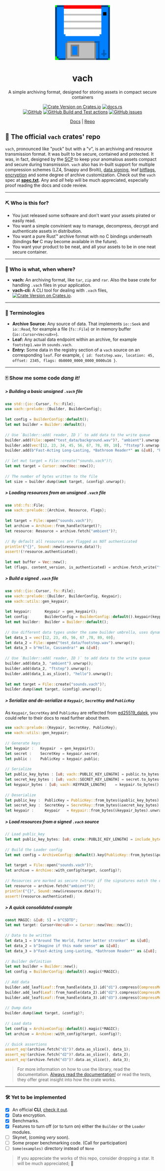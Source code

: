 <p align="center">
  <img src="media/logo.png" alt=".vach logo" width="180" height="180">
</p>
<h1 align=center>
  <strong>vach</strong>
</h1>
<p align=center> A simple archiving format, designed for storing assets in compact secure containers </p>

<p align=center>
  <a href="https://crates.io/crates/vach"><img alt="Crate Version on Crates.io" src="https://img.shields.io/crates/v/vach?style=flat-square"></a>
  <a href="https://docs.rs/vach"><img alt="docs.rs" src="https://img.shields.io/docsrs/vach?style=flat-square"></a>
  <br/>
  <a href="https://github.com/zeskeertwee/vach/blob/main/LICENSE"><img alt="GitHub" src="https://img.shields.io/github/license/zeskeertwee/vach?style=flat-square"></a>
  <a href="https://github.com/zeskeertwee/vach/actions/workflows/tests.yml"><img alt="GitHub Build and Test actions" src="https://github.com/zeskeertwee/vach/actions/workflows/tests.yml/badge.svg"></a>
  <a href="https://github.com/zeskeertwee/vach/issues"><img alt="GitHub issues" src="https://img.shields.io/github/issues-raw/zeskeertwee/vach?style=flat-square"></a>
</p>
<p align=center>
 <a href="https://docs.rs/vach">Docs</a> | <a href="https://github.com/zeskeertwee/vach">Repo</a>
</p>

## 👔 The official `vach` crates' repo

`vach`, pronounced like "puck" but with a "v", is an archiving and resource transmission format. It was built to be secure, contained and protected. It was, in fact, designed by the [SCP](https://en.wikipedia.org/wiki/SCP_Foundation) to keep your anomalous assets compact and secure during transmission. `vach` also has in-built support for multiple compression schemes (LZ4, Snappy and Brolti), [data signing](https://github.com/dalek-cryptography/ed25519-dalek), leaf [bitflags](https://docs.rs/vach/latest/vach/archive/struct.Flags.html), [encryption](https://docs.rs/aes-gcm/latest/aes_gcm/) and some degree of archive customization. Check out the `vach` spec at **[spec.txt](https://github.com/zeskeertwee/vach/blob/main/spec/main.txt)**. Any and *all* help will be much appreciated, especially proof reading the docs and code review.

---

### ⛏ Who is this for?

- You just released some software and don't want your assets pirated or easily read.
- You want a simple convinient way to manage, decompress, decrypt and authenticate assets in distribution.
- You want a pure Rust™️ archive format with no C bindings underneath (bindings **for** C may become available in the future).
- You want your product to be neat, and all your assets to be in one neat  secure container.

---

### 🤷 Who is what, when where?

- **vach:** An archiving format, like `tar`, `zip` and `rar`.  Also the base crate for handling `.vach` files in your application.
- **vach-cli:** A CLI tool for dealing with `.vach` files, <a href="https://crates.io/crates/vach-cli"><img alt="Crate Version on Crates.io" src="https://img.shields.io/crates/v/vach-cli?style=flat-square"></a>.

---

### 👄 Terminologies

- **Archive Source:** Any source of data. That implements `io::Seek` and `io::Read`, for example a file (`fs::File`) or in memory buffer (`io::Cursor<Vec<u8>>`).
- **Leaf:** Any actual data endpoint within an archive, for example `footstep1.wav` in `sounds.vach`.
- **Entry:** Some data in the registry section of a `vach` source on an corresponding `leaf`. For example, `{ id: footstep.wav, location: 45, offset: 2345, flags: 0b0000_0000_0000_0000u16 }`.

---

### 🀄 Show me some code _dang it!_

##### > Building a basic unsigned `.vach` file

```rust
use std::{io::Cursor, fs::File};
use vach::prelude::{Builder, BuilderConfig};

let config = BuilderConfig::default();
let mut builder = Builder::default();

// Use `Builder::add( reader, ID )` to add data to the write queue
builder.add(File::open("test_data/background.wav")?, "ambient").unwrap();
builder.add(vec![12, 23, 34, 45, 56, 67, 78, 89, 10], "ftstep").unwrap();
builder.add(b"Fast-Acting Long-Lasting, *Bathroom Reader*" as &[u8], "hello").unwrap();

// let mut target = File::create("sounds.vach")?;
let mut target = Cursor::new(Vec::new());

// The number of bytes written to the file
let size = builder.dump(&mut target, &config).unwrap();
```

##### > Loading resources from an unsigned `.vach` file

```rust
use std::fs::File;
use vach::prelude::{Archive, Resource, Flags};

let target = File::open("sounds.vach")?;
let archive = Archive::from_handle(target)?;
let resource: Resource = archive.fetch("ambient")?;

// By default all resources are flagged as NOT authenticated
println!("{}", Sound::new(&resource.data)?);
assert!(!resource.authenticated);

let mut buffer = Vec::new();
let (flags, content_version, is_authenticated) = archive.fetch_write("ftstep", &mut buffer)?;
```

##### > Build a signed `.vach` file

```rust
use std::{io::Cursor, fs::File};
use vach::prelude::{Builder, BuilderConfig, Keypair};
use vach::utils::gen_keypair;

let keypair:      Keypair = gen_keypair();
let config:       BuilderConfig = BuilderConfig::default().keypair(keypair);
let mut builder:  Builder = Builder::default();

// Use different data types under the same builder umbrella, uses dynamic dispatch
let data_1 = vec![12, 23, 45, 56, 67 ,78, 89, 69];
let data_2 = File::open("test_data/footstep.wav").unwrap();
let data_3 = b"Hello, Cassandra!" as &[u8];

// Use `Builder::add( reader, ID )` to add data to the write queue
builder.add(data_3, "ambient").unwrap();
builder.add(data_2, "ftstep").unwrap();
builder.add(data_1.as_slice(), "hello").unwrap();

let mut target = File::create("sounds.vach")?;
builder.dump(&mut target, &config).unwrap();
```

##### > Serialize and de-serialize a `Keypair`, `SecretKey` and `PublicKey`

As `Keypair`, `SecretKey` and `PublicKey` are reflected from [ed25519_dalek](https://docs.rs/ed25519-dalek/latest/ed25519_dalek/), you could refer to their docs to read further about them.

```rust
use vach::prelude::{Keypair, SecretKey, PublicKey};
use vach::utils::gen_keypair;

// Generate keys
let keypair :   Keypair  = gen_keypair();
let secret :    SecretKey = keypair.secret;
let public :    PublicKey = keypair.public;

// Serialize
let public_key_bytes : [u8; vach::PUBLIC_KEY_LENGTH] = public.to_bytes();
let secret_key_bytes : [u8; vach::SECRET_KEY_LENGTH] = secret.to_bytes();
let keypair_bytes : [u8; vach::KEYPAIR_LENGTH]    = keypair.to_bytes();

// Deserialize
let public_key :  PublicKey = PublicKey::from_bytes(&public_key_bytes).unwrap();
let secret_key :  SecretKey = SecretKey::from_bytes(&secret_key_bytes).unwrap();
let keypair :     Keypair   = Keypair::from_bytes(&keypair_bytes).unwrap();
```

##### > Load resources from a signed `.vach` source

```rust
// Load public_key
let mut public_key_bytes: [u8; crate::PUBLIC_KEY_LENGTH] = include_bytes!(PUBLIC_KEY);

// Build the Loader config
let mut config = ArchiveConfig::default().key(PublicKey::from_bytes(&public_key_bytes)?);

let target = File::open("sounds.vach")?;
let archive = Archive::with_config(target, &config)?;

// Resources are marked as secure (=true) if the signatures match the data
let resource = archive.fetch("ambient")?;
println!("{}", Sound::new(&resource.data)?);
assert!(resource.authenticated);
```

##### > A quick consolidated example

```rust
const MAGIC: &[u8; 5] = b"CSDTD";
let mut target: Cursor<Vec<u8>> = Cursor::new(Vec::new());

// Data to be written
let data_1 = b"Around The World, Fatter better stronker" as &[u8];
let data_2 = b"Imagine if this made sense" as &[u8];
let data_3 = b"Fast-Acting Long-Lasting, *Bathroom Reader*" as &[u8];

// Builder definition
let mut builder = Builder::new();
let config = BuilderConfig::default().magic(*MAGIC);

// Add data
builder.add_leaf(Leaf::from_handle(data_1).id("d1").compress(CompressMode::Always))?;
builder.add_leaf(Leaf::from_handle(data_2).id("d2").compress(CompressMode::Never))?;
builder.add_leaf(Leaf::from_handle(data_3).id("d3").compress(CompressMode::Detect))?;

// Dump data
builder.dump(&mut target, &config)?;

// Load data
let config = ArchiveConfig::default().magic(*MAGIC);
let archive = Archive::with_config(target, &config)?;

// Quick assertions
assert_eq!(archive.fetch("d1")?.data.as_slice(), data_1);
assert_eq!(archive.fetch("d2")?.data.as_slice(), data_2);
assert_eq!(archive.fetch("d3")?.data.as_slice(), data_3);
```

> For more information on how to use the library, read the documentation. [Always read the documentation!](https://youtu.be/TUE_HSgQiG0?t=91) or read the tests, they offer great insight into how the crate works.

---

### 🛠 Yet to be implemented

- [x] An official **CLI**, [check it out](https://crates.io/crates/vach-cli).
- [x] Data encryption.
- [x] Benchmarks.
- [x] Features to turn off (or to turn on) either the `Builder` or the `Loader` modules.
- [ ] Skynet, (coming _very_ soon).
- [ ] Some proper benchmarking code. (Call for participation)
- [ ] `Some(examples)` directory instead of `None`

> If you appreciate the works of this repo, consider dropping a star. It will be much appreciated; 🌟
